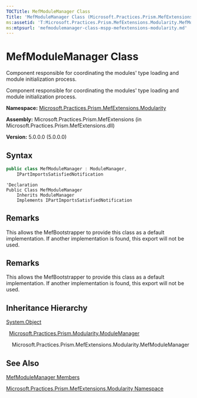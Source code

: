 ```yaml
---
TOCTitle: MefModuleManager Class
Title: 'MefModuleManager Class (Microsoft.Practices.Prism.MefExtensions.Modularity)'
ms:assetid: 'T:Microsoft.Practices.Prism.MefExtensions.Modularity.MefModuleManager'
ms:mtpsurl: 'mefmodulemanager-class-mspp-mefextensions-modularity.md'
---
```


# MefModuleManager Class

Component responsible for coordinating the modules' type loading and module initialization process.

Component responsible for coordinating the modules' type loading and module initialization process.

**Namespace:** [Microsoft.Practices.Prism.MefExtensions.Modularity](mspp-mefextensions-modularity-namespace)

**Assembly:** Microsoft.Practices.Prism.MefExtensions (in Microsoft.Practices.Prism.MefExtensions.dll)

**Version:** 5.0.0.0 (5.0.0.0)

## Syntax

```C#
public class MefModuleManager : ModuleManager, 
	IPartImportsSatisfiedNotification
```

```VB
'Declaration
Public Class MefModuleManager
	Inherits ModuleManager
	Implements IPartImportsSatisfiedNotification
```

## Remarks

 This allows the MefBootstrapper to provide this class as a default implementation. If another implementation is found, this export will not be used.

## Remarks

 This allows the MefBootstrapper to provide this class as a default implementation. If another implementation is found, this export will not be used.

## Inheritance Hierarchy

[System.Object](http://msdn.microsoft.com/en-us/library/e5kfa45b)

  [Microsoft.Practices.Prism.Modularity.ModuleManager](modulemanager-class-mspp-modularity)
  
    Microsoft.Practices.Prism.MefExtensions.Modularity.MefModuleManager

## See Also

[MefModuleManager Members](mefmodulemanager-members-mspp-mefextensions-modularity)

[Microsoft.Practices.Prism.MefExtensions.Modularity Namespace](mspp-mefextensions-modularity-namespace)
